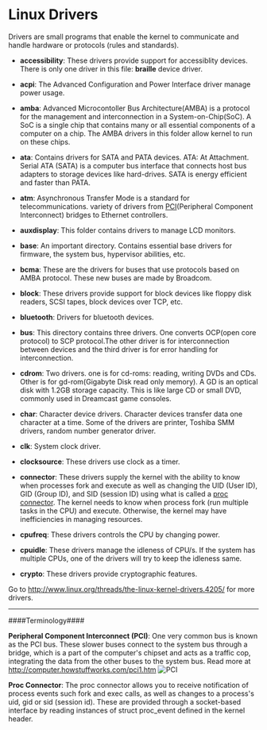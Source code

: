 Linux Drivers
=============

Drivers are small programs that enable the kernel to communicate and handle hardware or protocols (rules and standards).



* **accessibility**: These drivers provide support for accessiblity devices. There is only one driver in this file: **braille** device driver.

* **acpi**: The Advanced Configuration and Power Interface driver manage power usage.

* **amba**: Advanced Microcontoller Bus Architecture(AMBA) is a protocol for the management and interconnection in a System-on-Chip(SoC). A SoC is a single chip that contains many or all essential components of a computer on a chip. The AMBA drivers in this folder allow kernel to run on these chips.

* **ata**: Contains drivers for SATA and PATA devices. ATA: At Attachment. Serial ATA (SATA) is a computer bus interface that connects host bus adapters to storage devices like hard-drives. SATA is energy efficient and faster than PATA.

* **atm**: Asynchronous Transfer Mode is a standard for telecommunications. variety of drivers from [PCI](#pci)(Peripheral Component Interconnect) bridges to Ethernet controllers. 

* **auxdisplay**: This folder contains drivers to manage LCD monitors. 

* **base**: An important directory. Contains essential base drivers for firmware, the system bus, hypervisor abilities, etc.

* **bcma**: These are the drivers for buses that use protocols based on AMBA protocol. These new buses are made by Broadcom.

* **block**: These drivers provide support for block devices like floppy disk readers, SCSI tapes, block devices over TCP, etc.

* **bluetooth**: Drivers for bluetooth devices. 

* **bus**: This directory contains three drivers. One converts OCP(open core protocol) to SCP protocol.The other driver is for interconnection between devices and the third driver is for error handling for interconnection.

* **cdrom**: Two drivers. one is for cd-roms: reading, writing DVDs and CDs. Other is for gd-rom(Gigabyte Disk read only memory). A GD is an optical disk with 1.2GB storage capacity. This is like large CD or small DVD, commonly used in Dreamcast game consoles.

* **char**: Character device drivers. Character devices transfer data one character at a time. Some of the drivers are printer, Toshiba SMM drivers, random number generator driver.

* **clk**: System clock driver.

* **clocksource**: These drivers use clock as a timer.

* **connector**:  These drivers supply the kernel with the ability to know when processes fork and execute as well as changing the UID (User ID), GID (Group ID), and SID (session ID) using what is called a [proc connector](#pro_connect). The kernel needs to know when process fork (run multiple tasks in the CPU) and execute. Otherwise, the kernel may have inefficiencies in managing resources.

* **cpufreq**: These drivers controls the CPU by changing power.

* **cpuidle**: These drivers manage the idleness of CPU/s. If the system has multiple CPUs, one of the drivers will try to keep the idleness same.

* **crypto**: These drivers provide cryptographic features.

Go to http://www.linux.org/threads/the-linux-kernel-drivers.4205/ for more drivers.


---

####Terminology####

<a name="pci"></a>
**Peripheral Component Interconnect (PCI)**:  One very common bus is known as the PCI bus. These slower buses connect to the system bus through a bridge, which is a part of the computer's chipset and acts as a traffic cop, integrating the data from the other buses to the system bus. Read more at http://computer.howstuffworks.com/pci1.htm ![PCI](https://gist.github.com/goyalankit/8074196/raw/a369d62d453cc4c0b6134c127e9efe603c445e53/pci-diagram.gif)

<a name="pro_connect"></a>
**Proc Connector**: The proc connector allows you to receive notification of process events such fork and exec calls, as well as changes to a process's uid, gid or sid (session id). These are provided through a socket-based interface by reading instances of struct proc_event defined in the kernel header.
